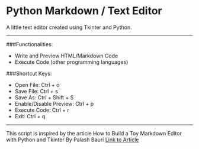 # Python Markdown / Text Editor

A little text editor created using Tkinter and Python.

<hr>

###Functionalities:
<ul>
	<li>Write and Preview HTML/Markdown Code</li>
	<li>Execute Code (other programming languages)</li>
</ul>

###Shortcut Keys:
<ul>
	<li>Open File: Ctrl + o</li>
	<li>Save File: Ctrl + s</li>
	<li>Save As: Ctrl + Shift + S</li>
	<li>Enable/Disable Preview: Ctrl + p</li>
	<li>Execute Code: Ctrl + r</li>
	<li>Exit: Ctrl + q</li>
</ul>

<hr>

<p>This script is inspired by the article How to Build a Toy 
Markdown Editor with Python and Tkinter By Palash Bauri
<a href="https://www.freecodecamp.org/news/lets-create-a-toy-markdown-editor-with-python-tkinter/">Link to Article</a></p>
